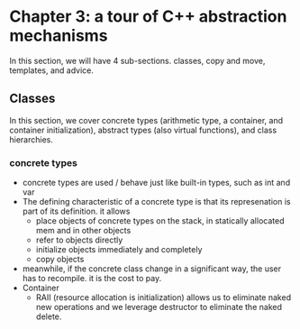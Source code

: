   
# Chapter 3: a tour of C++ abstraction mechanisms

In this section, we will have 4 sub-sections. classes, copy and move, templates, and advice. 

## Classes

In this section, we cover concrete types (arithmetic type, a container, and container initialization), abstract types (also virtual functions), and class hierarchies.

### concrete types
* concrete types are used / behave just like built-in types, such as int and var
* The defining characteristic of a concrete type is that its represenation is part of its definition. it allows 
  *  place objects of concrete types on the stack, in statically allocated mem and in other objects
  *  refer to objects directly 
  *  initialize objects immediately and completely
  *  copy objects
* meanwhile, if the concrete class change in a significant way, the user has to recompile. it is the cost to pay.
* Container
  * RAII (resource allocation is initialization) allows us to eliminate naked new operations and we leverage destructor to eliminate the naked delete. 
